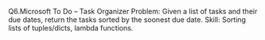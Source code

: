 Q6.Microsoft To Do – Task Organizer
Problem: Given a list of tasks and their due dates, return the tasks sorted by the soonest due date.
Skill: Sorting lists of tuples/dicts, lambda functions.

